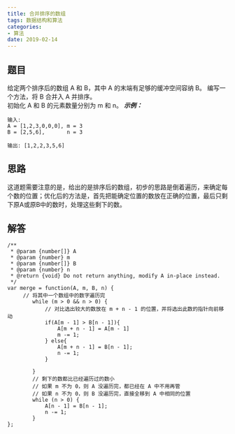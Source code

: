 ```yaml
---
title: 合并排序的数组
tags: 数据结构和算法
categories: 
- 算法
date: 2019-02-14 
---
```


## 题目
给定两个排序后的数组 A 和 B，其中 A 的末端有足够的缓冲空间容纳 B。 编写一个方法，将 B 合并入 A 并排序。<br/>
初始化 A 和 B 的元素数量分别为 m 和 n。
***示例：***
```
输入:
A = [1,2,3,0,0,0], m = 3
B = [2,5,6],       n = 3

输出: [1,2,2,3,5,6]
```


## 思路
这道题需要注意的是，给出的是排序后的数组，初步的思路是倒着遍历，来确定每个数的位置；优化后的方法是，首先把能确定位置的数放在正确的位置，最后只剩下原A或原B中的数时，处理这些剩下的数。

## 解答
```
/**
 * @param {number[]} A
 * @param {number} m
 * @param {number[]} B
 * @param {number} n
 * @return {void} Do not return anything, modify A in-place instead.
 */
var merge = function(A, m, B, n) {
     // 将其中一个数组中的数字遍历完
        while (m > 0 && n > 0) {
            // 对比选出较大的数放在 m + n - 1 的位置，并将选出此数的指针向前移动
            if(A[m - 1] > B[n - 1]){
                A[m + n - 1] = A[m - 1]
                m -= 1;
            } else{
                A[m + n - 1] = B[n - 1];
                n -= 1;
            } 
            
        }
        // 剩下的数都比已经遍历过的数小
        // 如果 m 不为 0，则 A 没遍历完，都已经在 A 中不用再管
        // 如果 n 不为 0，则 B 没遍历完，直接全移到 A 中相同的位置
        while (n > 0) {
            A[n - 1] = B[n - 1];
            n -= 1;
        }
};
```